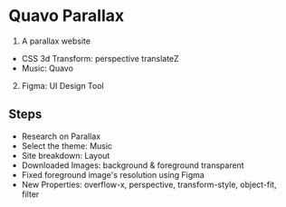 # Quavo Parallax

1. A parallax website

- CSS 3d Transform: perspective translateZ
- Music: Quavo

2. Figma: UI Design Tool

## Steps

- Research on Parallax
- Select the theme: Music
- Site breakdown: Layout
- Downloaded Images: background & foreground transparent
- Fixed foreground image's resolution using Figma
- New Properties: overflow-x, perspective, transform-style, object-fit, filter
